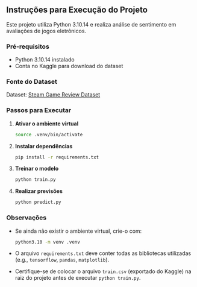## Instruções para Execução do Projeto

Este projeto utiliza Python 3.10.14 e realiza análise de sentimento em avaliações de jogos eletrônicos.

### Pré-requisitos

* Python 3.10.14 instalado
* Conta no Kaggle para download do dataset

### Fonte do Dataset

Dataset: [Steam Game Review Dataset](https://www.kaggle.com/datasets/arashnic/game-review-dataset?resource=download)

### Passos para Executar

1. **Ativar o ambiente virtual**

   ```bash
   source .venv/bin/activate
   ```

2. **Instalar dependências**

   ```bash
   pip install -r requirements.txt
   ```

3. **Treinar o modelo**

   ```bash
   python train.py
   ```

4. **Realizar previsões**

   ```bash
   python predict.py
   ```

### Observações

* Se ainda não existir o ambiente virtual, crie-o com:

  ```bash
  python3.10 -m venv .venv
  ```

* O arquivo `requirements.txt` deve conter todas as bibliotecas utilizadas (e.g., `tensorflow`, `pandas`, `matplotlib`).

* Certifique-se de colocar o arquivo `train.csv` (exportado do Kaggle) na raiz do projeto antes de executar `python train.py`.
